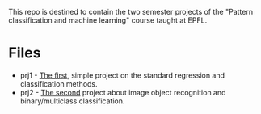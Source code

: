 
This repo is destined to contain the two semester projects of the "Pattern classification and machine learning" course taught at EPFL.

# Files

* prj1 - [The first](http://icapeople.epfl.ch/mekhan/pcml15/project-1/index.html), simple project on the standard regression and classification methods.
* prj2 - [The second](http://icapeople.epfl.ch/mekhan/pcml15/project-2/index.html) project about image object recognition and binary/multiclass classification.
